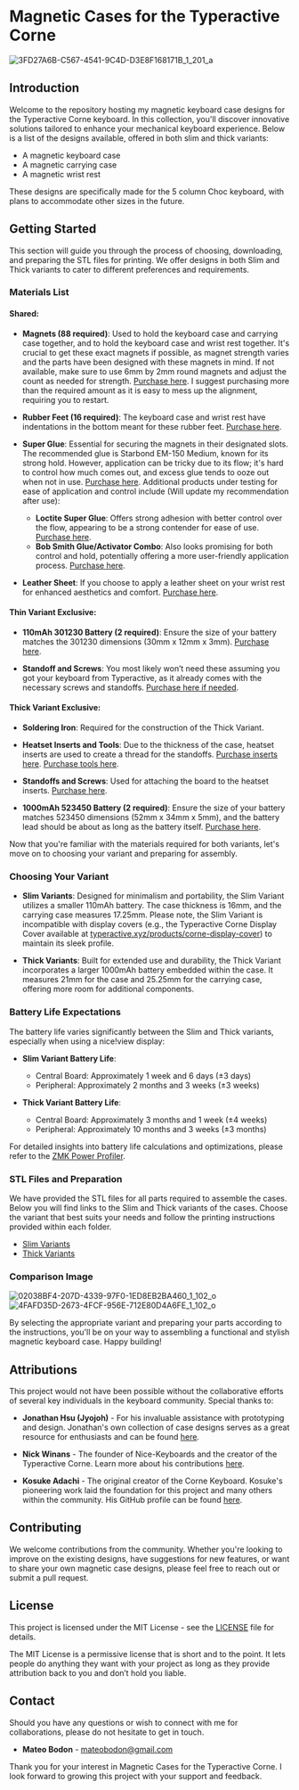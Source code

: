 # Magnetic Cases for the Typeractive Corne
![3FD27A6B-C567-4541-9C4D-D3E8F168171B_1_201_a](https://github.com/MateoBodon/Corne-Case-Accesorie-Design/assets/55267042/42e29896-1a31-4c79-a021-71f89bf9a0c1)


## Introduction

Welcome to the repository hosting my magnetic keyboard case designs for the Typeractive Corne keyboard. In this collection, you'll discover innovative solutions tailored to enhance your mechanical keyboard experience. Below is a list of the designs available, offered in both slim and thick variants:

- A magnetic keyboard case
- A magnetic carrying case
- A magnetic wrist rest

These designs are specifically made for the 5 column Choc keyboard, with plans to accommodate other sizes in the future.

## Getting Started

This section will guide you through the process of choosing, downloading, and preparing the STL files for printing. We offer designs in both Slim and Thick variants to cater to different preferences and requirements.

### Materials List

#### Shared:

- **Magnets (88 required)**: Used to hold the keyboard case and carrying case together, and to hold the keyboard case and wrist rest together. It's crucial to get these exact magnets if possible, as magnet strength varies and the parts have been designed with these magnets in mind. If not available, make sure to use 6mm by 2mm round magnets and adjust the count as needed for strength. [Purchase here](https://www.amazon.com/gp/product/B07XRQ44VC/ref=ppx_yo_dt_b_search_asin_title?ie=UTF8&psc=1). I suggest purchasing more than the required amount as it is easy to mess up the alignment, requiring you to restart.

- **Rubber Feet (16 required)**: The keyboard case and wrist rest have indentations in the bottom meant for these rubber feet. [Purchase here](https://keeb.io/products/skuf-silicone-rubber-keyboard-feet).

 - **Super Glue**: Essential for securing the magnets in their designated slots. The recommended glue is Starbond EM-150 Medium, known for its strong hold. However, application can be tricky due to its flow; it's hard to control how much comes out, and excess glue tends to ooze out when not in use. [Purchase here](https://www.amazon.com/Starbond-EM-150-Medium-Premium-Cyanoacrylate/dp/B00C32MHJU/ref=sr_1_1_sspa?crid=1IH3AFUNRCKYB&keywords=ca+glue&qid=1708881751&sprefix=ca+glue%2Caps%2C114&sr=8-1-spons&psc=1). Additional products under testing for ease of application and control include (Will update my recommendation after use):
    - **Loctite Super Glue**: Offers strong adhesion with better control over the flow, appearing to be a strong contender for ease of use. [Purchase here](https://www.amazon.com/dp/B0006HUJCQ?ref=ppx_yo2ov_dt_b_product_details&th=1).
    - **Bob Smith Glue/Activator Combo**: Also looks promising for both control and hold, potentially offering a more user-friendly application process. [Purchase here](https://www.amazon.com/dp/B0166FFCHS?ref=ppx_yo2ov_dt_b_product_details&th=1).


- **Leather Sheet**: If you choose to apply a leather sheet on your wrist rest for enhanced aesthetics and comfort. [Purchase here](https://www.amazon.com/gp/product/B08N68MVZD/ref=ppx_yo_dt_b_search_asin_title?ie=UTF8&psc=1).

#### Thin Variant Exclusive:

- **110mAh 301230 Battery (2 required)**: Ensure the size of your battery matches the 301230 dimensions (30mm x 12mm x 3mm). [Purchase here](https://typeractive.xyz/products/lithium-battery-110mah?variant=43294731665639).

- **Standoff and Screws**: You most likely won’t need these assuming you got your keyboard from Typeractive, as it already comes with the necessary screws and standoffs. [Purchase here if needed](https://www.amazon.com/gp/product/B07B9X1KY6/ref=ppx_yo_dt_b_search_asin_title?ie=UTF8&psc=1).

#### Thick Variant Exclusive:

- **Soldering Iron**: Required for the construction of the Thick Variant.

- **Heatset Inserts and Tools**: Due to the thickness of the case, heatset inserts are used to create a thread for the standoffs. [Purchase inserts here](https://www.amazon.com/gp/product/B09MTS6ZZQ/ref=ppx_yo_dt_b_search_asin_title?ie=UTF8&th=1). [Purchase tools here](https://www.amazon.com/gp/product/B09MTS6ZZQ/ref=ppx_yo_dt_b_search_asin_title?ie=UTF8&th=1).

- **Standoffs and Screws**: Used for attaching the board to the heatset inserts. [Purchase here](https://www.amazon.com/gp/product/B07B9X1KY6/ref=ppx_yo_dt_b_search_asin_title?ie=UTF8&psc=1).

- **1000mAh 523450 Battery (2 required)**: Ensure the size of your battery matches 523450 dimensions (52mm x 34mm x 5mm), and the battery lead should be about as long as the battery itself. [Purchase here](https://www.amazon.com/gp/product/B07BTHH72G/ref=ppx_yo_dt_b_search_asin_title?ie=UTF8&psc=1).

Now that you're familiar with the materials required for both variants, let's move on to choosing your variant and preparing for assembly.

### Choosing Your Variant

- **Slim Variants**: Designed for minimalism and portability, the Slim Variant utilizes a smaller 110mAh battery. The case thickness is 16mm, and the carrying case measures 17.25mm. Please note, the Slim Variant is incompatible with display covers (e.g., the Typeractive Corne Display Cover available at [typeractive.xyz/products/corne-display-cover](https://typeractive.xyz/products/corne-display-cover)) to maintain its sleek profile.
  
- **Thick Variants**: Built for extended use and durability, the Thick Variant incorporates a larger 1000mAh battery embedded within the case. It measures 21mm for the case and 25.25mm for the carrying case, offering more room for additional components.

### Battery Life Expectations

The battery life varies significantly between the Slim and Thick variants, especially when using a nice!view display:

- **Slim Variant Battery Life**:
  - Central Board: Approximately 1 week and 6 days (±3 days)
  - Peripheral: Approximately 2 months and 3 weeks (±3 weeks)

- **Thick Variant Battery Life**:
  - Central Board: Approximately 3 months and 1 week (±4 weeks)
  - Peripheral: Approximately 10 months and 3 weeks (±3 months)

For detailed insights into battery life calculations and optimizations, please refer to the [ZMK Power Profiler](https://zmk.dev/power-profiler).

### STL Files and Preparation

We have provided the STL files for all parts required to assemble the cases. Below you will find links to the Slim and Thick variants of the cases. Choose the variant that best suits your needs and follow the printing instructions provided within each folder.

- [Slim Variants](Choc-5col-Slim/)
- [Thick Variants](Choc-5col-Thick/)

### Comparison Image

![02038BF4-207D-4339-97F0-1ED8EB2BA460_1_102_o](https://github.com/MateoBodon/Corne-Case-Accesorie-Design/assets/55267042/8c244ba0-3562-47c0-8e3b-fd2d0324cad0)
![4FAFD35D-2673-4FCF-956E-712E80D4A6FE_1_102_o](https://github.com/MateoBodon/Corne-Case-Accesorie-Design/assets/55267042/57357c6a-0673-499f-b53c-35f9a1d84165)


By selecting the appropriate variant and preparing your parts according to the instructions, you'll be on your way to assembling a functional and stylish magnetic keyboard case. Happy building!

## Attributions

This project would not have been possible without the collaborative efforts of several key individuals in the keyboard community. Special thanks to:

- **Jonathan Hsu (Jyojoh)** - For his invaluable assistance with prototyping and design. Jonathan's own collection of case designs serves as a great resource for enthusiasts and can be found [here](https://github.com/jyojoh/case-designs/tree/main).

- **Nick Winans** - The founder of Nice-Keyboards and the creator of the Typeractive Corne. Learn more about his contributions [here](https://github.com/Nicell).

- **Kosuke Adachi** - The original creator of the Corne Keyboard. Kosuke's pioneering work laid the foundation for this project and many others within the community. His GitHub profile can be found [here](https://github.com/foostan).

## Contributing

We welcome contributions from the community. Whether you're looking to improve on the existing designs, have suggestions for new features, or want to share your own magnetic case designs, please feel free to reach out or submit a pull request.

## License

This project is licensed under the MIT License - see the [LICENSE](LICENSE) file for details.

The MIT License is a permissive license that is short and to the point. It lets people do anything they want with your project as long as they provide attribution back to you and don’t hold you liable.

## Contact

Should you have any questions or wish to connect with me for collaborations, please do not hesitate to get in touch.

- **Mateo Bodon** - [mateobodon@gmail.com](mailto:mateobodon@gmail.com)

Thank you for your interest in Magnetic Cases for the Typeractive Corne. I look forward to growing this project with your support and feedback.
